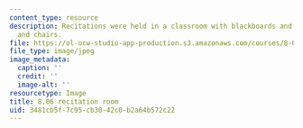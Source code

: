```yaml
---
content_type: resource
description: Recitations were held in a classroom with blackboards and  moveable tables
  and chairs.
file: https://ol-ocw-studio-app-production.s3.amazonaws.com/courses/8-06-quantum-physics-iii-spring-2016/3481cb5f7c95cb3042c0b2a64b572c22_8.06_2.jpg
file_type: image/jpeg
image_metadata:
  caption: ''
  credit: ''
  image-alt: ''
resourcetype: Image
title: 8.06 recitation room
uid: 3481cb5f-7c95-cb30-42c0-b2a64b572c22
---
```

